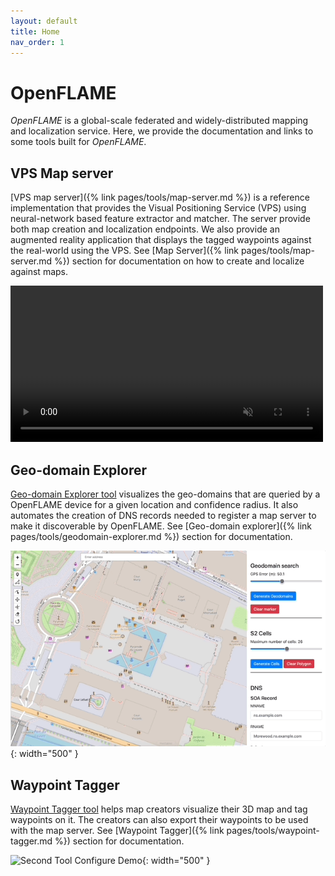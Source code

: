 ```yaml
---
layout: default
title: Home
nav_order: 1
---
```

# OpenFLAME

*OpenFLAME* is a global-scale federated and widely-distributed mapping and localization service. Here, we provide the documentation and links to some tools built for *OpenFLAME*.

## VPS Map server

[VPS map server]({% link pages/tools/map-server.md %}) is a reference implementation that provides the Visual Positioning Service (VPS) using neural-network based feature extractor and matcher. The server provide both map creation and localization endpoints. We also provide an augmented reality application that displays the tagged waypoints against the real-world using the VPS. See [Map Server]({% link pages/tools/map-server.md %}) section for documentation on how to create and localize against maps.

<video src="/assets/videos/spatial_server.mp4" autoplay loop muted width="500"></video>

## Geo-domain Explorer

<a href="https://openvps.github.io/geo-domain-explorer/" target="_blank">Geo-domain Explorer tool</a> visualizes the geo-domains that are queried by a OpenFLAME device for a given location and confidence radius. It also automates the creation of DNS records needed to register a map server to make it discoverable by OpenFLAME. See [Geo-domain explorer]({% link pages/tools/geodomain-explorer.md %}) section for documentation.

![Geo Domain Creator Tool Demo](/assets/gifs/geo-domain-explorer/query.gif){: width="500" }

## Waypoint Tagger 

<a href="https://openvps.github.io/waypoint-tagger/" target="_blank">Waypoint Tagger tool</a> helps map creators visualize their 3D map and tag waypoints on it. The creators can also export their waypoints to be used with the map server. See [Waypoint Tagger]({% link pages/tools/waypoint-tagger.md %}) section for documentation.

![Second Tool Configure Demo](/assets/gifs/waypoint-tagger/load-map.gif){: width="500" }
